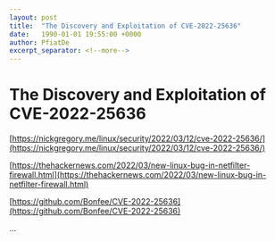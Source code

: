 ```yaml
---
layout: post
title:  "The Discovery and Exploitation of CVE-2022-25636"
date:   1990-01-01 19:55:00 +0000
author: PfiatDe
excerpt_separator: <!--more-->
---
```


# The Discovery and Exploitation of CVE-2022-25636

[https://nickgregory.me/linux/security/2022/03/12/cve-2022-25636/](https://nickgregory.me/linux/security/2022/03/12/cve-2022-25636/)

[https://thehackernews.com/2022/03/new-linux-bug-in-netfilter-firewall.html](https://thehackernews.com/2022/03/new-linux-bug-in-netfilter-firewall.html)

[https://github.com/Bonfee/CVE-2022-25636](https://github.com/Bonfee/CVE-2022-25636)

...
<!--more-->
